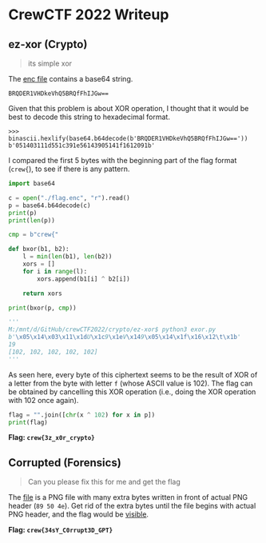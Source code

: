 # CrewCTF 2022 Writeup

## ez-xor (Crypto)

> its simple xor

The [enc file](./crypto/ez-xor/flag.enc) contains a base64 string.

```text
BRQDER1VHDkeVhQ5BRQfFhIJGw==
```

Given that this problem is about XOR operation, I thought that it would be best to decode this string to hexadecimal format.

```text
>>> binascii.hexlify(base64.b64decode(b'BRQDER1VHDkeVhQ5BRQfFhIJGw=='))
b'051403111d551c391e56143905141f1612091b'
```

I compared the first 5 bytes with the beginning part of the flag format (`crew{`), to see if there is any pattern.

```python
import base64

c = open("./flag.enc", "r").read()
p = base64.b64decode(c)
print(p)
print(len(p))

cmp = b"crew{"

def bxor(b1, b2):
    l = min(len(b1), len(b2))
    xors = []
    for i in range(l):
        xors.append(b1[i] ^ b2[i])

    return xors

print(bxor(p, cmp))

'''
M:/mnt/d/GitHub/crewCTF2022/crypto/ez-xor$ python3 exor.py 
b'\x05\x14\x03\x11\x1dU\x1c9\x1eV\x149\x05\x14\x1f\x16\x12\t\x1b'
19
[102, 102, 102, 102, 102]
'''
```

As seen here, every byte of this ciphertext seems to be the result of XOR of a letter from the byte with letter `f` (whose ASCII value is 102). The flag can be obtained by cancelling this XOR operation (i.e., doing the XOR operation with 102 once again).

```python
flag = "".join([chr(x ^ 102) for x in p])
print(flag)
```

**Flag: `crew{3z_x0r_crypto}`**

## Corrupted (Forensics)

> Can you please fix this for me and get the flag

The [file](./forensics/Corrupted.001) is a PNG file with many extra bytes written in front of actual PNG header (`89 50 4e`). Get rid of the extra bytes until the file begins with actual PNG header, and the flag would be [visible](./forensics/Corrupted.png).

**Flag: `crew{34sY_C0rrupt3D_GPT}`**
